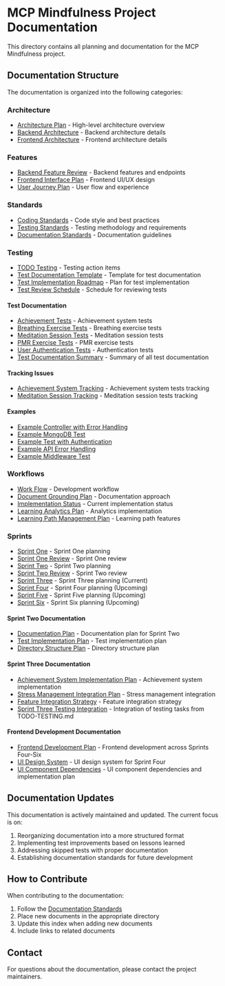 # MCP Mindfulness Project Documentation

This directory contains all planning and documentation for the MCP Mindfulness project.

## Documentation Structure

The documentation is organized into the following categories:

### Architecture
- [Architecture Plan](architecture/architecture-plan.md) - High-level architecture overview
- [Backend Architecture](architecture/backend-architecture.md) - Backend architecture details
- [Frontend Architecture](architecture/frontend-architecture.md) - Frontend architecture details

### Features
- [Backend Feature Review](features/backend-feature-review.md) - Backend features and endpoints
- [Frontend Interface Plan](features/frontend-interface-plan.md) - Frontend UI/UX design
- [User Journey Plan](features/user-journey-plan.md) - User flow and experience

### Standards
- [Coding Standards](standards/coding-standards.md) - Code style and best practices
- [Testing Standards](standards/testing-standards.md) - Testing methodology and requirements
- [Documentation Standards](standards/documentation-standards.md) - Documentation guidelines

### Testing
- [TODO Testing](testing/TODO-TESTING.md) - Testing action items
- [Test Documentation Template](testing/test-documentation-template.md) - Template for test documentation
- [Test Implementation Roadmap](testing/test-implementation-roadmap.md) - Plan for test implementation
- [Test Review Schedule](testing/test-review-schedule.md) - Schedule for reviewing tests

#### Test Documentation
- [Achievement Tests](testing/achievement-tests-documentation.md) - Achievement system tests
- [Breathing Exercise Tests](testing/documentation/breathing-exercise-tests.md) - Breathing exercise tests
- [Meditation Session Tests](testing/documentation/meditation-session-tests.md) - Meditation session tests
- [PMR Exercise Tests](testing/documentation/pmr-exercise-tests.md) - PMR exercise tests
- [User Authentication Tests](testing/documentation/user-authentication-tests.md) - Authentication tests
- [Test Documentation Summary](testing/documentation/test-documentation-summary.md) - Summary of all test documentation

#### Tracking Issues
- [Achievement System Tracking](testing/tracking/achievement-system-tracking-issue.md) - Achievement system tests tracking
- [Meditation Session Tracking](testing/tracking/meditation-session-tracking-issue.md) - Meditation session tests tracking

#### Examples
- [Example Controller with Error Handling](testing/examples/example-controller-with-error-handling.ts)
- [Example MongoDB Test](testing/examples/example-mongodb-test.ts)
- [Example Test with Authentication](testing/examples/example-test-with-authentication.test.ts)
- [Example API Error Handling](testing/examples/example-api-error-handling.ts)
- [Example Middleware Test](testing/examples/example-middleware-test.test.ts)

### Workflows
- [Work Flow](workflows/work-flow.md) - Development workflow
- [Document Grounding Plan](workflows/document-grounding-plan.md) - Documentation approach
- [Implementation Status](workflows/implementation-status.md) - Current implementation status
- [Learning Analytics Plan](workflows/learning-analytics-plan.md) - Analytics implementation
- [Learning Path Management Plan](workflows/learning-path-management-plan.md) - Learning path features

### Sprints
- [Sprint One](sprints/sprint-one.md) - Sprint One planning
- [Sprint One Review](sprints/sprint-one-review.md) - Sprint One review
- [Sprint Two](sprints/sprint-two.md) - Sprint Two planning
- [Sprint Two Review](sprints/sprint-two-review.md) - Sprint Two review
- [Sprint Three](sprints/sprint-three.md) - Sprint Three planning (Current)
- [Sprint Four](sprints/sprint-four.md) - Sprint Four planning (Upcoming)
- [Sprint Five](sprints/sprint-five.md) - Sprint Five planning (Upcoming)
- [Sprint Six](sprints/sprint-six.md) - Sprint Six planning (Upcoming)

#### Sprint Two Documentation
- [Documentation Plan](sprints/documentation/documentation-plan.md) - Documentation plan for Sprint Two
- [Test Implementation Plan](sprints/documentation/test-implementation-plan.md) - Test implementation plan
- [Directory Structure Plan](sprints/documentation/directory-structure-plan.md) - Directory structure plan

#### Sprint Three Documentation
- [Achievement System Implementation Plan](sprints/documentation/achievement-system-plan.md) - Achievement system implementation
- [Stress Management Integration Plan](sprints/documentation/stress-management-plan.md) - Stress management integration
- [Feature Integration Strategy](sprints/documentation/feature-integration-strategy.md) - Feature integration strategy
- [Sprint Three Testing Integration](sprints/sprint-three-testing-integration.md) - Integration of testing tasks from TODO-TESTING.md

#### Frontend Development Documentation
- [Frontend Development Plan](sprints/documentation/frontend-development-plan.md) - Frontend development across Sprints Four-Six
- [UI Design System](sprints/documentation/ui-design-system.md) - UI design system for Sprint Four
- [UI Component Dependencies](sprints/documentation/ui-component-dependencies.md) - UI component dependencies and implementation plan

## Documentation Updates

This documentation is actively maintained and updated. The current focus is on:

1. Reorganizing documentation into a more structured format
2. Implementing test improvements based on lessons learned
3. Addressing skipped tests with proper documentation
4. Establishing documentation standards for future development

## How to Contribute

When contributing to the documentation:

1. Follow the [Documentation Standards](standards/documentation-standards.md)
2. Place new documents in the appropriate directory
3. Update this index when adding new documents
4. Include links to related documents

## Contact

For questions about the documentation, please contact the project maintainers. 